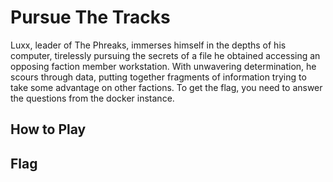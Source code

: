 # Pursue The Tracks

Luxx, leader of The Phreaks, immerses himself in the depths of his computer,
tirelessly pursuing the secrets of a file he obtained accessing an opposing
faction member workstation. With unwavering determination, he scours through
data, putting together fragments of information trying to take some advantage
on other factions. To get the flag, you need to answer the questions from the
docker instance.

## How to Play


## Flag

